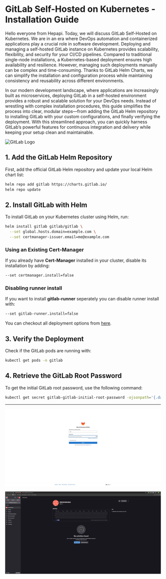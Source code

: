 # GitLab Self-Hosted on Kubernetes - Installation Guide
Hello everyone from Hepapi. Today, we will discuss GitLab Self-Hosted on Kubernetes. We are in an era where DevOps automation and containerized applications play a crucial role in software development. Deploying and managing a self-hosted GitLab instance on Kubernetes provides scalability, flexibility, and security for your CI/CD pipelines. Compared to traditional single-node installations, a Kubernetes-based deployment ensures high availability and resilience. However, managing such deployments manually can be complex and time-consuming. Thanks to GitLab Helm Charts, we can simplify the installation and configuration process while maintaining consistency and reusability across different environments.

In our modern development landscape, where applications are increasingly built as microservices, deploying GitLab in a self-hosted environment provides a robust and scalable solution for your DevOps needs. Instead of wrestling with complex installation procedures, this guide simplifies the process into clear, modular steps—from adding the GitLab Helm repository to installing GitLab with your custom configurations, and finally verifying the deployment. With this streamlined approach, you can quickly harness GitLab’s powerful features for continuous integration and delivery while keeping your setup clean and maintainable.

![GitLab Logo](https://about.gitlab.com/images/press/logo/png/gitlab-icon-rgb.png)
## 1. Add the GitLab Helm Repository
First, add the official GitLab Helm repository and update your local Helm chart list:

```bash
helm repo add gitlab https://charts.gitlab.io/
helm repo update
```

## 2. Install GitLab with Helm
To install GitLab on your Kubernetes cluster using Helm, run:

```bash
helm install gitlab gitlab/gitlab \
  --set global.hosts.domain=example.com \
  --set certmanager-issuer.email=me@example.com
```

### Using an Existing Cert-Manager
If you already have **Cert-Manager** installed in your cluster, disable its installation by adding:

```bash
--set certmanager.install=false
```

### Disabling runner install
If you want to install **gitlab-runner** seperately you can disable runner install with:

```bash
--set gitlab-runner.install=false
```

You can checkout all deployment options from [here](https://docs.gitlab.com/charts/installation/command-line-options/).

## 3. Verify the Deployment
Check if the GitLab pods are running with:

```bash
kubectl get pods -n gitlab
```

## 4. Retrieve the GitLab Root Password
To get the initial GitLab root password, use the following command:

```bash
kubectl get secret gitlab-gitlab-initial-root-password -ojsonpath='{.data.password}' | base64 --decode ; echo
```

---

![GitLab Login](./images/image.png)

![Admin Profile](./images/image1.png)